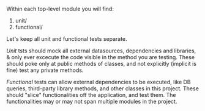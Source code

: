 Within each top-level module you will find:

1. unit/
2. functional/

Let's keep all unit and functional tests separate.

*Unit* tsts should mock all external datasources, dependencies and libraries, &
only ever excecute the code visible in the method you are testing.
These should poke only at public methods of classes, and not explicitly
(implicit is fine) test any private methods.

*Functional* tests can allow external dependencies to be executed, like DB
queries, third-party library methods, and other classes in this project.
These should "slice" functionalities off the application, and test them.
The functionalities may or may not span multiple modules in the project.
